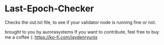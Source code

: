 # Last-Epoch-Checker
Checks the out.txt file, to see if your validator node is running fine or not.

brought to you by aurorasystems
If you want to contribute, feel free to buy me a coffee (: https://ko-fi.com/jaydenryunix 
